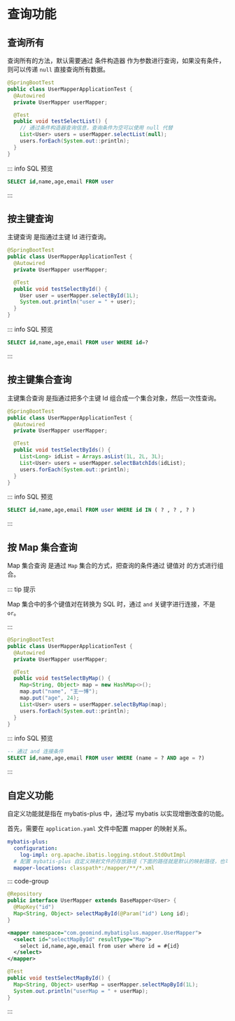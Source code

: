 # 查询功能

## 查询所有

查询所有的方法，默认需要通过 条件构造器 作为参数进行查询，如果没有条件，则可以传递 `null` 直接查询所有数据。

```java [UserMapperTest] {9}
@SpringBootTest
public class UserMapperApplicationTest {
  @Autowired
  private UserMapper userMapper;

  @Test
  public void testSelectList() {
    // 通过条件构造器查询信息，查询条件为空可以使用 null 代替
    List<User> users = userMapper.selectList(null);
    users.forEach(System.out::println);
  }
}
```

::: info SQL 预览

```sql
SELECT id,name,age,email FROM user
```

:::



## 按主键查询

主键查询 是指通过主键 Id 进行查询。

```java [UserMapperTest] {8}
@SpringBootTest
public class UserMapperApplicationTest {
  @Autowired
  private UserMapper userMapper;

  @Test
  public void testSelectById() {
    User user = userMapper.selectById(1L);
    System.out.println("user = " + user);
  }
}
```

::: info SQL 预览

```sql
SELECT id,name,age,email FROM user WHERE id=?
```

:::



## 按主键集合查询

主键集合查询 是指通过把多个主键 Id 组合成一个集合对象，然后一次性查询。

```java [UserMapperTest] {9}
@SpringBootTest
public class UserMapperApplicationTest {
  @Autowired
  private UserMapper userMapper;

  @Test
  public void testSelectByIds() {
    List<Long> idList = Arrays.asList(1L, 2L, 3L);
    List<User> users = userMapper.selectBatchIds(idList);
    users.forEach(System.out::println);
  }
}
```

::: info SQL 预览

```sql
SELECT id,name,age,email FROM user WHERE id IN ( ? , ? , ? )
```

:::



## 按 Map 集合查询

Map 集合查询 是通过 `Map` 集合的方式，把查询的条件通过 键值对 的方式进行组合。

::: tip 提示

Map 集合中的多个键值对在转换为 SQL 时，通过 `and` 关键字进行连接，不是 `or`。

:::

```java [UserMapperTest] {11}
@SpringBootTest
public class UserMapperApplicationTest {
  @Autowired
  private UserMapper userMapper;

  @Test
  public void testSelectByMap() {
    Map<String, Object> map = new HashMap<>();
    map.put("name", "王一博");
    map.put("age", 24);
    List<User> users = userMapper.selectByMap(map);
    users.forEach(System.out::println);
  }
}
```

::: info SQL 预览

```sql
-- 通过 and 连接条件
SELECT id,name,age,email FROM user WHERE (name = ? AND age = ?)
```

:::



## 自定义功能

自定义功能就是指在 mybatis-plus 中，通过写 mybatis 以实现增删改查的功能。



首先，需要在 `application.yaml` 文件中配置 mapper 的映射关系。

```yaml [application.yaml]
mybatis-plus:
  configuration:
    log-impl: org.apache.ibatis.logging.stdout.StdOutImpl
  # 配置 mybatis-plus 自定义映射文件的存放路径（下面的路径就是默认的映射路径，也可以不写）
  mapper-locations: classpath*:/mapper/**/*.xml
```

::: code-group

```java [UserMapper]
@Repository
public interface UserMapper extends BaseMapper<User> {
  @MapKey("id")
  Map<String, Object> selectMapById(@Param("id") Long id);
}
```

```xml [UserMapper.xml]
<mapper namespace="com.geomind.mybatisplus.mapper.UserMapper">
  <select id="selectMapById" resultType="Map">
    select id,name,age,email from user where id = #{id}
  </select>
</mapper>
```

```java [UserMapperTest] {3}
@Test
public void testSelectMapById() {
  Map<String, Object> userMap = userMapper.selectMapById(1L);
  System.out.println("userMap = " + userMap);
}
```

:::





















